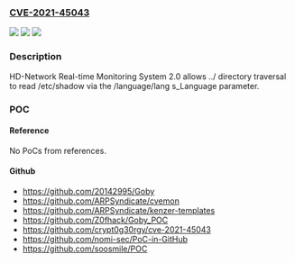 ### [CVE-2021-45043](https://cve.mitre.org/cgi-bin/cvename.cgi?name=CVE-2021-45043)
![](https://img.shields.io/static/v1?label=Product&message=n%2Fa&color=blue)
![](https://img.shields.io/static/v1?label=Version&message=n%2Fa&color=blue)
![](https://img.shields.io/static/v1?label=Vulnerability&message=n%2Fa&color=brighgreen)

### Description

HD-Network Real-time Monitoring System 2.0 allows ../ directory traversal to read /etc/shadow via the /language/lang s_Language parameter.

### POC

#### Reference
No PoCs from references.

#### Github
- https://github.com/20142995/Goby
- https://github.com/ARPSyndicate/cvemon
- https://github.com/ARPSyndicate/kenzer-templates
- https://github.com/Z0fhack/Goby_POC
- https://github.com/crypt0g30rgy/cve-2021-45043
- https://github.com/nomi-sec/PoC-in-GitHub
- https://github.com/soosmile/POC

